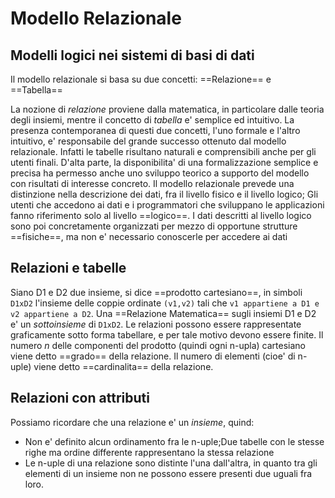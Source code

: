 # Modello Relazionale
## Modelli logici nei sistemi di basi di dati
Il modello relazionale si basa su due concetti: ==Relazione== e ==Tabella==

La nozione di *relazione* proviene dalla matematica, in particolare dalle teoria degli insiemi, mentre il concetto di *tabella* e' semplice ed intuitivo.
La presenza contemporanea di questi due concetti, l'uno formale e l'altro intuitivo, e' responsabile del grande successo ottenuto dal modello relazionale.
Infatti le tabelle risultano naturali e comprensibili anche per gli utenti finali.
D'alta parte, la disponibilita' di una formalizzazione semplice e precisa ha permesso anche uno sviluppo teorico a supporto del modello con risultati di interesse concreto. Il modello relazionale prevede una distinzione nella descrizione dei dati, fra il livello fisico e il livello logico; Gli utenti che accedono ai dati e i programmatori che sviluppano le applicazioni fanno riferimento solo al livello ==logico==.
I dati descritti al livello logico sono poi concretamente organizzati per mezzo di opportune strutture ==fisiche==, ma non e' necessario conoscerle per accedere ai dati

## Relazioni e tabelle

Siano D1 e D2 due insieme, si dice ==prodotto cartesiano==, in simboli `D1xD2` l'insieme delle coppie ordinate `(v1,v2)` tali che `v1 appartiene a D1 e v2 appartiene a D2`. 
Una ==Relazione Matematica== sugli insiemi D1 e D2 e' un *sottoinsieme* di `D1xD2`. Le relazioni possono essere rappresentate graficamente sotto forma tabellare, e per tale motivo devono essere finite. Il numero *n* delle componenti del prodotto (quindi ogni n-upla) cartesiano viene detto ==grado== della relazione. Il numero di elementi (cioe' di n-uple) viene detto ==cardinalita== della relazione.
 
 
## Relazioni con attributi
Possiamo ricordare che una relazione e' un *insieme*, quind:
- Non e' definito alcun ordinamento fra le n-uple;Due tabelle con le stesse righe ma ordine differente rappresentano la stessa relazione
- Le n-uple di una relazione sono distinte l'una dall'altra, in quanto tra gli elementi di un insieme non ne possono essere presenti due uguali fra loro.
